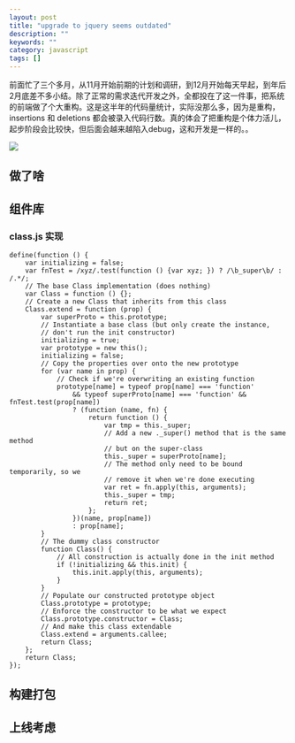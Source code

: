 ```yaml
---
layout: post
title: "upgrade to jquery seems outdated"
description: ""
keywords: ""
category: javascript
tags: []
---
```


前面忙了三个多月，从11月开始前期的计划和调研，到12月开始每天早起，到年后2月底差不多小结。除了正常的需求迭代开发之外，全都投在了这一件事，把系统的前端做了个大重构。这是这半年的代码量统计，实际没那么多，因为是重构，insertions 和 deletions 都会被录入代码行数。真的体会了把重构是个体力活儿，起步阶段会比较快，但后面会越来越陷入debug，这和开发是一样的。。

<!-- break -->

<img src="/assets/captures/20170305_code_stats.png" style="max-width:800px;">

做了啥
-------


组件库
-------


### class.js 实现

```
define(function () {
    var initializing = false;
    var fnTest = /xyz/.test(function () {var xyz; }) ? /\b_super\b/ : /.*/;
    // The base Class implementation (does nothing)
    var Class = function () {};
    // Create a new Class that inherits from this class
    Class.extend = function (prop) {
        var superProto = this.prototype;
        // Instantiate a base class (but only create the instance,
        // don't run the init constructor)
        initializing = true;
        var prototype = new this();
        initializing = false;
        // Copy the properties over onto the new prototype
        for (var name in prop) {
            // Check if we're overwriting an existing function
            prototype[name] = typeof prop[name] === 'function'
                && typeof superProto[name] === 'function' && fnTest.test(prop[name])
                ? (function (name, fn) {
                    return function () {
                        var tmp = this._super;
                        // Add a new ._super() method that is the same method
                        // but on the super-class
                        this._super = superProto[name];
                        // The method only need to be bound temporarily, so we
                        // remove it when we're done executing
                        var ret = fn.apply(this, arguments);
                        this._super = tmp;
                        return ret;
                    };
                })(name, prop[name])
                : prop[name];
        }
        // The dummy class constructor
        function Class() {
            // All construction is actually done in the init method
            if (!initializing && this.init) {
                this.init.apply(this, arguments);
            }
        }
        // Populate our constructed prototype object
        Class.prototype = prototype;
        // Enforce the constructor to be what we expect
        Class.prototype.constructor = Class;
        // And make this class extendable
        Class.extend = arguments.callee;
        return Class;
    };
    return Class;
});
```


构建打包
--------


上线考虑
--------


